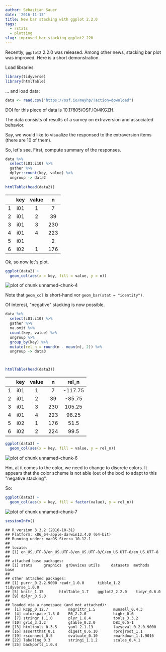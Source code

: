 ```yaml
---
author: Sebastian Sauer
date: '2016-11-13'
title: New bar stacking with ggplot 2.2.0
tags:
  - rstats
  - plotting
slug: improved_bar_stacking_ggplot2_220
---
```





Recently, `ggplot2` 2.2.0 was released. Among other news, stacking bar plot was improved. Here is a short demonstration.

Load libraries

```r
library(tidyverse)
library(htmlTable)
```

... and load data:



```r
data <- read.csv("https://osf.io/meyhp/?action=download")
```

DOI for this piece of data is 10.17605/OSF.IO/4KGZH.

The data consists of results of a survey on extraversion and associated behavior.

Say, we would like to visualize the responsed to the extraversion items (there are 10 of them).

So, let's see. First, compute summary of the responses.


```r
data %>% 
  select(i01:i10) %>% 
  gather %>% 
  dplyr::count(key, value) %>% 
  ungroup -> data2
  
htmlTable(head(data2))
```

<table class='gmisc_table' style='border-collapse: collapse; margin-top: 1em; margin-bottom: 1em;' >
<thead>
<tr>
<th style='border-bottom: 1px solid grey; border-top: 2px solid grey;'> </th>
<th style='border-bottom: 1px solid grey; border-top: 2px solid grey; text-align: center;'>key</th>
<th style='border-bottom: 1px solid grey; border-top: 2px solid grey; text-align: center;'>value</th>
<th style='border-bottom: 1px solid grey; border-top: 2px solid grey; text-align: center;'>n</th>
</tr>
</thead>
<tbody>
<tr>
<td style='text-align: left;'>1</td>
<td style='text-align: center;'>i01</td>
<td style='text-align: center;'>1</td>
<td style='text-align: center;'>7</td>
</tr>
<tr>
<td style='text-align: left;'>2</td>
<td style='text-align: center;'>i01</td>
<td style='text-align: center;'>2</td>
<td style='text-align: center;'>39</td>
</tr>
<tr>
<td style='text-align: left;'>3</td>
<td style='text-align: center;'>i01</td>
<td style='text-align: center;'>3</td>
<td style='text-align: center;'>230</td>
</tr>
<tr>
<td style='text-align: left;'>4</td>
<td style='text-align: center;'>i01</td>
<td style='text-align: center;'>4</td>
<td style='text-align: center;'>223</td>
</tr>
<tr>
<td style='text-align: left;'>5</td>
<td style='text-align: center;'>i01</td>
<td style='text-align: center;'></td>
<td style='text-align: center;'>2</td>
</tr>
<tr>
<td style='border-bottom: 2px solid grey; text-align: left;'>6</td>
<td style='border-bottom: 2px solid grey; text-align: center;'>i02</td>
<td style='border-bottom: 2px solid grey; text-align: center;'>1</td>
<td style='border-bottom: 2px solid grey; text-align: center;'>176</td>
</tr>
</tbody>
</table>


Ok, so now let's plot.


```r
ggplot(data2) +
  geom_col(aes(x = key, fill = value, y = n))
```

![plot of chunk unnamed-chunk-4](https://sebastiansauer.github.io/images/2016-11-13-03/unnamed-chunk-4-1.png)


Note that `geom_col` is short-hand vor `geom_bar(stat = "identity")`.

Of interest, "negative" stacking is now possible. 


```r
data %>% 
  select(i01:i10) %>% 
  gather %>% 
  na.omit %>% 
  count(key, value) %>% 
  ungroup %>% 
  group_by(key) %>% 
  mutate(rel_n = round(n - mean(n), 2)) %>% 
  ungroup -> data3



htmlTable(head(data3))
```

<table class='gmisc_table' style='border-collapse: collapse; margin-top: 1em; margin-bottom: 1em;' >
<thead>
<tr>
<th style='border-bottom: 1px solid grey; border-top: 2px solid grey;'> </th>
<th style='border-bottom: 1px solid grey; border-top: 2px solid grey; text-align: center;'>key</th>
<th style='border-bottom: 1px solid grey; border-top: 2px solid grey; text-align: center;'>value</th>
<th style='border-bottom: 1px solid grey; border-top: 2px solid grey; text-align: center;'>n</th>
<th style='border-bottom: 1px solid grey; border-top: 2px solid grey; text-align: center;'>rel_n</th>
</tr>
</thead>
<tbody>
<tr>
<td style='text-align: left;'>1</td>
<td style='text-align: center;'>i01</td>
<td style='text-align: center;'>1</td>
<td style='text-align: center;'>7</td>
<td style='text-align: center;'>-117.75</td>
</tr>
<tr>
<td style='text-align: left;'>2</td>
<td style='text-align: center;'>i01</td>
<td style='text-align: center;'>2</td>
<td style='text-align: center;'>39</td>
<td style='text-align: center;'>-85.75</td>
</tr>
<tr>
<td style='text-align: left;'>3</td>
<td style='text-align: center;'>i01</td>
<td style='text-align: center;'>3</td>
<td style='text-align: center;'>230</td>
<td style='text-align: center;'>105.25</td>
</tr>
<tr>
<td style='text-align: left;'>4</td>
<td style='text-align: center;'>i01</td>
<td style='text-align: center;'>4</td>
<td style='text-align: center;'>223</td>
<td style='text-align: center;'>98.25</td>
</tr>
<tr>
<td style='text-align: left;'>5</td>
<td style='text-align: center;'>i02</td>
<td style='text-align: center;'>1</td>
<td style='text-align: center;'>176</td>
<td style='text-align: center;'>51.5</td>
</tr>
<tr>
<td style='border-bottom: 2px solid grey; text-align: left;'>6</td>
<td style='border-bottom: 2px solid grey; text-align: center;'>i02</td>
<td style='border-bottom: 2px solid grey; text-align: center;'>2</td>
<td style='border-bottom: 2px solid grey; text-align: center;'>224</td>
<td style='border-bottom: 2px solid grey; text-align: center;'>99.5</td>
</tr>
</tbody>
</table>



```r
ggplot(data3) +
  geom_col(aes(x = key, fill = value, y = rel_n))
```

![plot of chunk unnamed-chunk-6](https://sebastiansauer.github.io/images/2016-11-13-03/unnamed-chunk-6-1.png)

Hm, at it comes to the color, we need to change to discrete colors. It appears that the color scheme is not able (out of the box) to adapt to this "negative stacking".

So:


```r
ggplot(data3) +
  geom_col(aes(x = key, fill = factor(value), y = rel_n))
```

![plot of chunk unnamed-chunk-7](https://sebastiansauer.github.io/images/2016-11-13-03/unnamed-chunk-7-1.png)




```r
sessionInfo()
```

```
## R version 3.3.2 (2016-10-31)
## Platform: x86_64-apple-darwin13.4.0 (64-bit)
## Running under: macOS Sierra 10.12.1
## 
## locale:
## [1] en_US.UTF-8/en_US.UTF-8/en_US.UTF-8/C/en_US.UTF-8/en_US.UTF-8
## 
## attached base packages:
## [1] stats     graphics  grDevices utils     datasets  methods   base     
## 
## other attached packages:
## [1] purrr_0.2.2.9000 readr_1.0.0      tibble_1.2       tidyverse_1.0.0 
## [5] knitr_1.15       htmlTable_1.7    ggplot2_2.2.0    tidyr_0.6.0     
## [9] dplyr_0.5.0     
## 
## loaded via a namespace (and not attached):
##  [1] Rcpp_0.12.7         magrittr_1.5        munsell_0.4.3      
##  [4] colorspace_1.3-0    R6_2.2.0            highr_0.6          
##  [7] stringr_1.1.0       plyr_1.8.4          tools_3.3.2        
## [10] grid_3.3.2          gtable_0.2.0        DBI_0.5-1          
## [13] htmltools_0.3.5     yaml_2.1.13         lazyeval_0.2.0.9000
## [16] assertthat_0.1      digest_0.6.10       rprojroot_1.1      
## [19] rsconnect_0.5       evaluate_0.10       rmarkdown_1.1.9016 
## [22] labeling_0.3        stringi_1.1.2       scales_0.4.1       
## [25] backports_1.0.4
```

